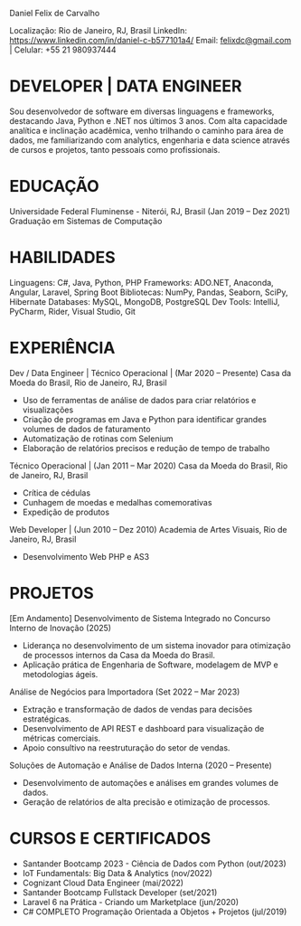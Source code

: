 Daniel Felix de Carvalho

Localização: Rio de Janeiro, RJ, Brasil
LinkedIn: https://www.linkedin.com/in/daniel-c-b577101a4/
Email: felixdc@gmail.com | Celular: +55 21 980937444

# DEVELOPER | DATA ENGINEER

Sou desenvolvedor de software em diversas linguagens e frameworks, destacando Java, Python e .NET nos últimos 3 anos. Com alta capacidade analítica e inclinação acadêmica, venho trilhando o caminho para área de dados, me familiarizando com analytics, engenharia e data science através de cursos e projetos, tanto pessoais como profissionais.

# EDUCAÇÃO

Universidade Federal Fluminense - Niterói, RJ, Brasil (Jan 2019 – Dez 2021)
Graduação em Sistemas de Computação

# HABILIDADES

Linguagens: C#, Java, Python, PHP
Frameworks: ADO.NET, Anaconda, Angular, Laravel, Spring Boot
Bibliotecas: NumPy, Pandas, Seaborn, SciPy, Hibernate
Databases: MySQL, MongoDB, PostgreSQL
Dev Tools: IntelliJ, PyCharm, Rider, Visual Studio, Git

# EXPERIÊNCIA

Dev / Data Engineer | Técnico Operacional | (Mar 2020 – Presente)
Casa da Moeda do Brasil, Rio de Janeiro, RJ, Brasil
- Uso de ferramentas de análise de dados para criar relatórios e visualizações
- Criação de programas em Java e Python para identificar grandes volumes de dados de faturamento
- Automatização de rotinas com Selenium
- Elaboração de relatórios precisos e redução de tempo de trabalho

Técnico Operacional | (Jan 2011 – Mar 2020)
Casa da Moeda do Brasil, Rio de Janeiro, RJ, Brasil
- Crítica de cédulas
- Cunhagem de moedas e medalhas comemorativas
- Expedição de produtos

Web Developer | (Jun 2010 – Dez 2010)
Academia de Artes Visuais, Rio de Janeiro, RJ, Brasil
- Desenvolvimento Web PHP e AS3

# PROJETOS

[Em Andamento] Desenvolvimento de Sistema Integrado no Concurso Interno de Inovação (2025)
- Liderança no desenvolvimento de um sistema inovador para otimização de processos internos da Casa da Moeda do Brasil.
- Aplicação prática de Engenharia de Software, modelagem de MVP e metodologias ágeis.

Análise de Negócios para Importadora (Set 2022 – Mar 2023)
- Extração e transformação de dados de vendas para decisões estratégicas.
- Desenvolvimento de API REST e dashboard para visualização de métricas comerciais.
- Apoio consultivo na reestruturação do setor de vendas.

Soluções de Automação e Análise de Dados Interna (2020 – Presente)
- Desenvolvimento de automações e análises em grandes volumes de dados.
- Geração de relatórios de alta precisão e otimização de processos.

# CURSOS E CERTIFICADOS

- Santander Bootcamp 2023 - Ciência de Dados com Python (out/2023)
- IoT Fundamentals: Big Data & Analytics (nov/2022)
- Cognizant Cloud Data Engineer (mai/2022)
- Santander Bootcamp Fullstack Developer (set/2021)
- Laravel 6 na Prática - Criando um Marketplace (jun/2020)
- C# COMPLETO Programação Orientada a Objetos + Projetos (jul/2019)

